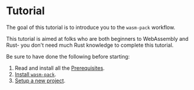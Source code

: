 # Tutorial

The goal of this tutorial is to introduce you to the `wasm-pack` workflow.

This tutorial is aimed at folks who are both beginners to WebAssembly and Rust- you don't need
much Rust knowledge to complete this tutorial.

Be sure to have done the following before starting:

1. Read and install all the [Prerequisites](../prerequisites/index.html).
2. [Install `wasm-pack`](../../getting-started/installation.html).
3. [Setup a new project](../../getting-started/project-setup/using-a-template.html).
